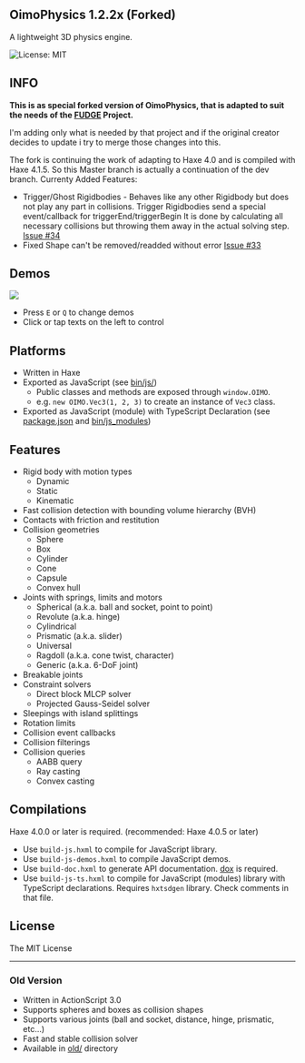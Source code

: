 OimoPhysics 1.2.2x (Forked)
---

A lightweight 3D physics engine.

![License: MIT](https://img.shields.io/badge/License-MIT-green.svg) 

## INFO
**This is as special forked version of OimoPhysics, that is adapted to suit the needs of the <a href="https://github.com/JirkaDellOro/FUDGE">FUDGE</a> Project.**

I'm adding only what is needed by that project and if the original creator decides to update i try to merge those changes into this.

The fork is continuing the work of adapting to Haxe 4.0 and is compiled with Haxe 4.1.5. 
So this Master branch is actually a continuation of the dev branch.
Currenty Added Features:
* Trigger/Ghost Rigidbodies - Behaves like any other Rigidbody but does not play any part in collisions. 
    Trigger Rigidbodies send a special event/callback for triggerEnd/triggerBegin
    It is done by calculating all necessary collisions but throwing them away in the actual solving step.  <a href="https://github.com/saharan/OimoPhysics/issues/34">Issue #34</a>
* Fixed Shape can't be removed/readded without error <a href="https://github.com/saharan/OimoPhysics/issues/33">Issue #33</a>



## Demos
<a href="https://el-ement.com/etc/oimo/demos/"><img src="https://el-ement.com/etc/oimo/demos/thumbnail.png"></a>
* Press `E` or `Q` to change demos
* Click or tap texts on the left to control

## Platforms
* Written in Haxe
* Exported as JavaScript (see [bin/js/](./bin/js))
	* Public classes and methods are exposed through `window.OIMO`.
	* e.g. `new OIMO.Vec3(1, 2, 3)` to create an instance of `Vec3` class.
* Exported as JavaScript (module) with TypeScript Declaration (see [package.json](./package.json) and [bin/js_modules](./bin/js_modules))

## Features
* Rigid body with motion types
	* Dynamic
	* Static
	* Kinematic
* Fast collision detection with bounding volume hierarchy (BVH)
* Contacts with friction and restitution
* Collision geometries
	* Sphere
	* Box
	* Cylinder
	* Cone
	* Capsule
	* Convex hull
* Joints with springs, limits and motors
	* Spherical (a.k.a. ball and socket, point to point)
	* Revolute (a.k.a. hinge)
	* Cylindrical
	* Prismatic (a.k.a. slider)
	* Universal
	* Ragdoll (a.k.a. cone twist, character)
	* Generic (a.k.a. 6-DoF joint)
* Breakable joints
* Constraint solvers
	* Direct block MLCP solver
	* Projected Gauss-Seidel solver
* Sleepings with island splittings
* Rotation limits
* Collision event callbacks
* Collision filterings
* Collision queries
	* AABB query
	* Ray casting
	* Convex casting

## Compilations
Haxe 4.0.0 or later is required. (recommended: Haxe 4.0.5 or later)
* Use `build-js.hxml` to compile for JavaScript library.
* Use `build-js-demos.hxml` to compile JavaScript demos.
* Use `build-doc.hxml` to generate API documentation. [dox](https://github.com/HaxeFoundation/dox) is required.
* Use `build-js-ts.hxml` to compile for JavaScript (modules) library with TypeScript declarations. Requires `hxtsdgen` library. Check comments in that file.

## License
The MIT License

---

### Old Version
* Written in ActionScript 3.0
* Supports spheres and boxes as collision shapes
* Supports various joints (ball and socket, distance, hinge, prismatic, etc...)
* Fast and stable collision solver
* Available in [old/](./old) directory
